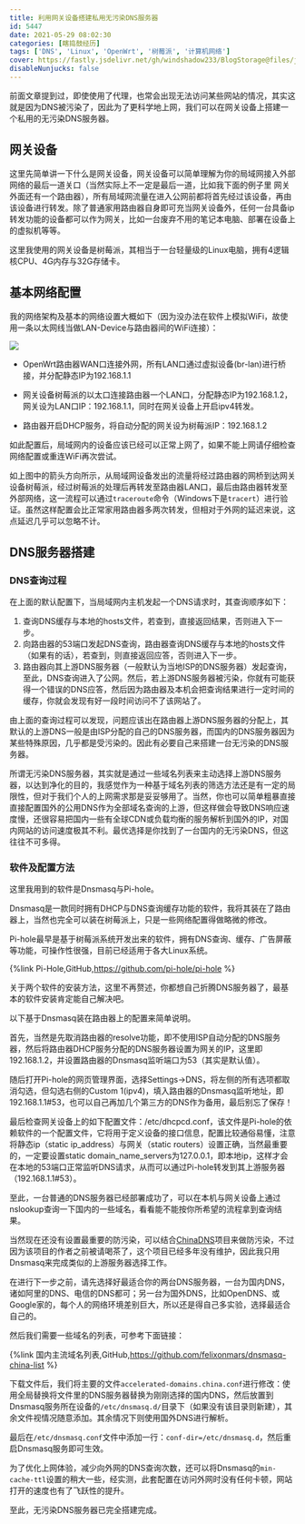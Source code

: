 ```yaml
---
title: 利用网关设备搭建私用无污染DNS服务器
id: 5447
date: 2021-05-29 08:02:30
categories: [瞎捣鼓经历]
tags: ['DNS', 'Linux', 'OpenWrt', '树莓派', '计算机网络']
cover: https://fastly.jsdelivr.net/gh/windshadow233/BlogStorage@files/jpg/f391712bc9bdae097270a9e9309dd223.jpg
disableNunjucks: false
---
```


前面文章提到过，即使使用了代理，也常会出现无法访问某些网站的情况，其实这就是因为DNS被污染了，因此为了更科学地上网，我们可以在网关设备上搭建一个私用的无污染DNS服务器。

## 网关设备


这里先简单讲一下什么是网关设备，网关设备可以简单理解为你的局域网接入外部网络的最后一道关口（当然实际上不一定是最后一道，比如我下面的例子里 网关外面还有一个路由器），所有局域网流量在进入公网前都将首先经过该设备，再由该设备进行转发。除了普通家用路由器自身即可充当网关设备外，任何一台具备ip转发功能的设备都可以作为网关，比如一台废弃不用的笔记本电脑、部署在设备上的虚拟机等等。


这里我使用的网关设备是树莓派，其相当于一台轻量级的Linux电脑，拥有4逻辑核CPU、4G内存与32G存储卡。


## 基本网络配置


我的网络架构及基本的网络设置大概如下（因为没办法在软件上模拟WiFi，故使用一条以太网线当做LAN-Device与路由器间的WiFi连接）：

![](https://fastly.jsdelivr.net/gh/windshadow233/BlogStorage@files/jpg/f391712bc9bdae097270a9e9309dd223.jpg)

- OpenWrt路由器WAN口连接外网，所有LAN口通过虚拟设备(br-lan)进行桥接，并分配静态IP为192.168.1.1

- 网关设备树莓派的以太口连接路由器一个LAN口，分配静态IP为192.168.1.2，网关设为LAN口IP：192.168.1.1，同时在网关设备上开启ipv4转发。
- 路由器开启DHCP服务，将自动分配的网关设为树莓派IP：192.168.1.2

如此配置后，局域网内的设备应该已经可以正常上网了，如果不能上网请仔细检查网络配置或重连WiFi再次尝试。


如上图中的箭头方向所示，从局域网设备发出的流量将经过路由器的网桥到达网关设备树莓派，经过树莓派的处理后再转发至路由器LAN口，最后由路由器转发至外部网络，这一流程可以通过`traceroute`命令（Windows下是`tracert`）进行验证。虽然这样配置会比正常家用路由器多两次转发，但相对于外网的延迟来说，这点延迟几乎可以忽略不计。


## DNS服务器搭建


### DNS查询过程


在上面的默认配置下，当局域网内主机发起一个DNS请求时，其查询顺序如下：


1. 查询DNS缓存与本地的hosts文件，若查到，直接返回结果，否则进入下一步。
2. 向路由器的53端口发起DNS查询，路由器查询DNS缓存与本地的hosts文件（如果有的话），若查到，则直接返回应答，否则进入下一步。
3. 路由器向其上游DNS服务器（一般默认为当地ISP的DNS服务器）发起查询，至此，DNS查询进入了公网。然后，若上游DNS服务器被污染，你就有可能获得一个错误的DNS应答，然后因为路由器及本机会把查询结果进行一定时间的缓存，你就会发现有好一段时间访问不了该网站了。

由上面的查询过程可以发现，问题应该出在路由器上游DNS服务器的分配上，其默认的上游DNS一般是由ISP分配的自己的DNS服务器，而国内的DNS服务器因为某些特殊原因，几乎都是受污染的。因此有必要自己来搭建一台无污染的DNS服务器。


所谓无污染DNS服务器，其实就是通过一些域名列表来主动选择上游DNS服务器，以达到净化的目的，我感觉作为一种基于域名列表的筛选方法还是有一定的局限性，但对于我们个人的上网需求那是妥妥够用了。当然，你也可以简单粗暴直接直接配置国外的公用DNS作为全部域名查询的上游，但这样做会导致DNS响应速度慢，还很容易把国内一些有全球CDN或负载均衡的服务解析到国外的IP，对国内网站的访问速度极其不利。最优选择是你找到了一台国内的无污染DNS，但这往往不可多得。


### 软件及配置方法


这里我用到的软件是Dnsmasq与Pi-hole。


Dnsmasq是一款同时拥有DHCP与DNS查询缓存功能的软件，我将其装在了路由器上，当然也完全可以装在树莓派上，只是一些网络配置得做略微的修改。

Pi-hole最早是基于树莓派系统开发出来的软件，拥有DNS查询、缓存、广告屏蔽等功能，可操作性很强，目前已经适用于各大Linux系统。

{%link Pi-Hole,GitHub,https://github.com/pi-hole/pi-hole %}


关于两个软件的安装方法，这里不再赘述，你都想自己折腾DNS服务器了，最基本的软件安装肯定能自己解决吧。


以下基于Dnsmasq装在路由器上的配置来简单说明。


首先，当然是先取消路由器的resolve功能，即不使用ISP自动分配的DNS服务器，然后将路由器DHCP服务分配的DNS服务器设置为网关的IP，这里即192.168.1.2，并设置路由器的Dnsmasq监听端口为53（其实是默认值）。


随后打开Pi-hole的网页管理界面，选择Settings->DNS，将左侧的所有选项都取消勾选，但勾选右侧的Custom 1(ipv4)，填入路由器的Dnsmasq监听地址，即192.168.1.1#53，也可以自己再加几个第三方的DNS作为备用，最后别忘了保存！


最后检查网关设备上的如下配置文件：/etc/dhcpcd.conf，该文件是Pi-hole的依赖软件的一个配置文件，它将用于定义设备的接口信息，配置比较通俗易懂，注意将静态ip（static ip_address）与网关（static routers）设置正确，当然最重要的，一定要设置static domain_name_servers为127.0.0.1，即本地ip，这样才会在本地的53端口正常监听DNS请求，从而可以通过Pi-hole转发到其上游服务器（192.168.1.1#53）。


至此，一台普通的DNS服务器已经部署成功了，可以在本机与网关设备上通过nslookup查询一下国内的一些域名，看看能不能按你所希望的流程拿到查询结果。


当然现在还没有设置最重要的防污染，可以结合[ChinaDNS](https://github.com/shadowsocks/ChinaDNS)项目来做防污染，不过因为该项目的作者之前被请喝茶了，这个项目已经多年没有维护，因此我只用Dnsmasq来完成类似的上游服务器选择工作。


在进行下一步之前，请先选择好最适合你的两台DNS服务器，一台为国内DNS，诸如阿里的DNS、电信的DNS都可；另一台为国外DNS，比如OpenDNS、或Google家的，每个人的网络环境差别巨大，所以还是得自己多实验，选择最适合自己的。

然后我们需要一些域名的列表，可参考下面链接：

{%link 国内主流域名列表,GitHub,https://github.com/felixonmars/dnsmasq-china-list %}


下载文件后，我们将主要的文件`accelerated-domains.china.conf`进行修改：使用全局替换将文件里的DNS服务器替换为刚刚选择的国内DNS，然后放置到Dnsmasq服务所在设备的`/etc/dnsmasq.d/`目录下（如果没有该目录则新建），其余文件视情况随意添加。其余情况下则使用国外DNS进行解析。


最后在`/etc/dnsmasq.conf`文件中添加一行：`conf-dir=/etc/dnsmasq.d`，然后重启Dnsmasq服务即可生效。


为了优化上网体验，减少向外网的DNS查询次数，还可以将Dnsmasq的`min-cache-ttl`设置的稍大一些，经实测，此套配置在访问外网时没有任何卡顿，网站打开的速度也有了飞跃性的提升。


至此，无污染DNS服务器已完全搭建完成。
